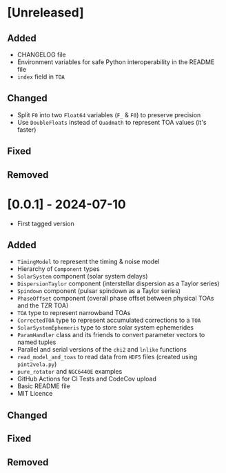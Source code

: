 # [Unreleased]
## Added
- CHANGELOG file
- Environment variables for safe Python interoperability in the README file
- `index` field in `TOA`
## Changed
- Split `F0` into two `Float64` variables (`F_` & `F0`) to preserve precision
- Use `DoubleFloats` instead of `Quadmath` to represent TOA values (it's faster)
## Fixed
## Removed

# [0.0.1] - 2024-07-10
- First tagged version
## Added

- `TimingModel` to represent the timing & noise model
- Hierarchy of `Component` types
- `SolarSystem` component (solar system delays)
- `DispersionTaylor` component (interstellar dispersion as a Taylor series)
- `Spindown` component (pulsar spindown as a Taylor series)
- `PhaseOffset` component (overall phase offset between physical TOAs and the TZR TOA)
- `TOA` type to represent narrowband TOAs
- `CorrectedTOA` type to represent accumulated corrections to a `TOA`
- `SolarSystemEphemeris` type to store solar system ephemerides
- `ParamHandler` class and its friends to convert parameter vectors to named tuples
- Parallel and serial versions of the `chi2` and `lnlike` functions
- `read_model_and_toas` to read data from `HDF5` files (created using `pint2vela.py`)
- `pure_rotator` and `NGC6440E` examples
- GitHub Actions for CI Tests and CodeCov upload
- Basic README file
- MIT Licence
## Changed
## Fixed
## Removed